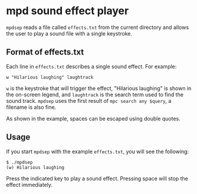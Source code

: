 mpd sound effect player
=======================

`mpdsep` reads a file called `effects.txt` from the current directory and
allows the user to play a sound file with a single keystroke.

Format of effects.txt
---------------------

Each line in `effects.txt` describes a single sound effect.  For example:

    w "Hilarious laughing" laughtrack

`w` is the keystroke that will trigger the effect, "Hilarious laughing" is
shown in the on-screen legend, and `laughtrack` is the search term used to find
the sound track.  `mpdsep` uses the first result of `mpc search any $query`, a
filename is also fine.

As shown in the example, spaces can be escaped using double quotes.

Usage
-----

If you start `mpdsep` with the example `effects.txt`, you will see the following:

    $ ./mpdsep 
    (w) Hilarious laughing    

Press the indicated key to play a sound effect.  Pressing space will stop the
effect immediately.
